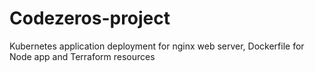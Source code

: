 # Codezeros-project

Kubernetes application deployment for nginx web server, Dockerfile for Node app and Terraform resources